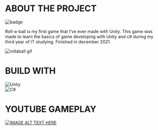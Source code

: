 # ABOUT THE PROJECT 

![badge](https://img.shields.io/github/last-commit/kiwuz/Roll-A-Ball_12.2021?style=for-the-badge)

Roll-a-ball is my first game that I've ever made with Unity. 
This game was made to learn the basics of game developing with Unity and c# during my third year of IT studying. 
Finished in december 2021.

![rollaball gif](https://user-images.githubusercontent.com/49866616/163268229-31a1025d-4348-42e8-b557-9e2789b28f6b.gif)


# BUILD WITH

![Unity](https://img.shields.io/badge/unity-%23000000.svg?style=for-the-badge&logo=unity&logoColor=white) <br />
![C#](https://img.shields.io/badge/c%23-%23239120.svg?style=for-the-badge&logo=c-sharp&logoColor=white)

# YOUTUBE GAMEPLAY
[![IMAGE ALT TEXT HERE](https://img.youtube.com/vi/KL9NFNt4a1c/0.jpg)](https://www.youtube.com/watch?v=KL9NFNt4a1c)

